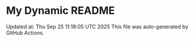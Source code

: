 # My Dynamic README
Updated at: Thu Sep 25 11:18:05 UTC 2025
This file was auto-generated by GitHub Actions.
